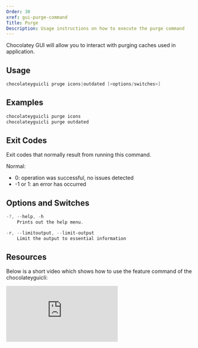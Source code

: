 ```yaml
---
Order: 30
xref: gui-purge-command
Title: Purge
Description: Usage instructions on how to execute the purge command
---
```


Chocolatey GUI will allow you to interact with purging caches used in application.

## Usage

```powershell
chocolateyguicli pruge icons|outdated [<options/switches>]
```

## Examples

```powershell
chocolateyguicli purge icons
chocolateyguicli purge outdated
```

## Exit Codes

Exit codes that normally result from running this command.

Normal:

- 0: operation was successful, no issues detected
- -1 or 1: an error has occurred

## Options and Switches

```powershell
-?, --help, -h
    Prints out the help menu.

-r, --limitoutput, --limit-output
    Limit the output to essential information
```
## Resources

Below is a short video which shows how to use the feature command of the chocolateyguicli:

<p>
<div class="ratio ratio-16x9">
    <iframe src="https://www.youtube.com/embed/zZZw9Z2Hw0E?list=PL84yg23i9GBjAMY0OfHfn-MH4rviaccuc" frameborder="0" allow="autoplay; encrypted-media" allowfullscreen>
    </iframe>
</div>
<br>
</p>
